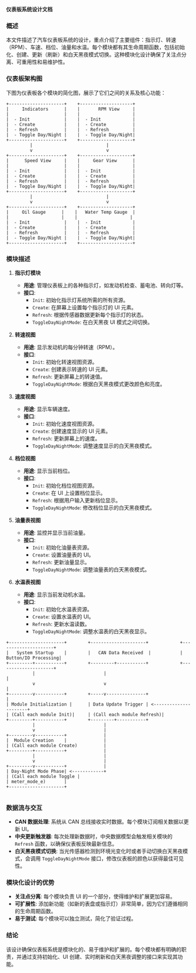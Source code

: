 **仪表板系统设计文档**

### 概述
本文件描述了汽车仪表板系统的设计，重点介绍了主要组件：指示灯、转速（RPM）、车速、档位、油量和水温。每个模块都有其生命周期函数，包括初始化、创建、更新（刷新）和白天黑夜模式切换。这种模块化设计确保了关注点分离、可重用性和易维护性。

### 仪表板架构图
下图为仪表板各个模块的简化图，展示了它们之间的关系及核心功能：

```
+---------------------+    +--------------------+
|     Indicators      |    |       RPM View     |
|                     |    |                    |
|  - Init             |    |  - Init            |
|  - Create           |    |  - Create          |
|  - Refresh          |    |  - Refresh         |
|  - Toggle Day/Night |    |  - Toggle Day/Night|
+---------------------+    +--------------------+
         |                            |
         v                            v
+---------------------+    +--------------------+
|      Speed View     |    |     Gear View      |
|                     |    |                    |
|  - Init             |    |  - Init            |
|  - Create           |    |  - Create          |
|  - Refresh          |    |  - Refresh         |
|  - Toggle Day/Night |    |  - Toggle Day/Night|
+---------------------+    +--------------------+
         |                            |
         v                            v
+---------------------+    +--------------------+
|     Oil Gauge      |    |   Water Temp Gauge  |
|                    |    |                    |
|  - Init             |    |  - Init            |
|  - Create           |    |  - Create          |
|  - Refresh          |    |  - Refresh         |
|  - Toggle Day/Night |    |  - Toggle Day/Night|
+---------------------+    +--------------------+
```
### 模块描述

1. **指示灯模块**
   - **用途**: 管理仪表板上的各种指示灯，如发动机检查、蓄电池、转向灯等。
   - **接口**:
     - `Init`: 初始化指示灯系统所需的所有资源。
     - `Create`: 在屏幕上设置每个指示灯的 UI 元素。
     - `Refresh`: 根据传感器数据更新每个指示灯的状态。
     - `ToggleDayNightMode`: 在白天黑夜 UI 模式之间切换。

2. **转速视图**
   - **用途**: 显示发动机的每分钟转速（RPM）。
   - **接口**:
     - `Init`: 初始化转速视图资源。
     - `Create`: 创建表示转速的 UI 元素。
     - `Refresh`: 更新屏幕上的转速值。
     - `ToggleDayNightMode`: 根据白天黑夜模式更改颜色和亮度。

3. **速度视图**
   - **用途**: 显示车辆速度。
   - **接口**:
     - `Init`: 初始化速度视图资源。
     - `Create`: 创建速度显示的 UI 元素。
     - `Refresh`: 更新屏幕上的速度。
     - `ToggleDayNightMode`: 调整速度显示的白天黑夜模式。

4. **档位视图**
   - **用途**: 显示当前档位。
   - **接口**:
     - `Init`: 初始化档位视图资源。
     - `Create`: 在 UI 上设置档位显示。
     - `Refresh`: 根据用户输入更新档位显示。
     - `ToggleDayNightMode`: 修改档位显示的白天黑夜模式。

5. **油量表视图**
   - **用途**: 监控并显示当前油量。
   - **接口**:
     - `Init`: 初始化油量表资源。
     - `Create`: 设置油量表的 UI。
     - `Refresh`: 更新油量显示。
     - `ToggleDayNightMode`: 调整油量表的白天黑夜模式。

6. **水温表视图**
   - **用途**: 显示当前发动机水温。
   - **接口**:
     - `Init`: 初始化水温表资源。
     - `Create`: 设置水温表的 UI。
     - `Refresh`: 更新水温读数。
     - `ToggleDayNightMode`: 调整水温表的白天黑夜显示。

```
+---------------------+        +---------------------+            +---------------------+
|   System Startup    |        |   CAN Data Received  |           | Button/IO Processing|
+---------+-----------+        +---------+-----------+            +---------------------+
          |                          |                                        |
          v                          v                                        |
+---------v-----------+        +-----v---------------+                        |
| Module Initialization |      | Data Update Trigger | <----------------------+
| (Call each module Init)|     | (Call each module Refresh)|
+---------+-----------+        +---------+-----------+
          |                          |
          v                          |
+---------v-----------+              |
|  Module Creation    |              |
| (Call each module Create)          |
+---------+-----------+              |
          |                          |
          v                          |
+---------v-----------+              |
| Day-Night Mode Phase| <------------+
| (Call each module Toggle |
| meter_mode_e)       |
+---------------------+


```

### 数据流与交互
- **CAN 数据处理**: 系统从 CAN 总线接收实时数据。每个模块订阅相关数据以更新 UI。
- **中央更新触发器**: 每次处理新数据时，中央数据模型会触发相关模块的 `Refresh` 函数，以确保仪表板反映最新信息。
- **白天黑夜模式切换**: 当光传感器检测到环境光变化时或者手动切换白天黑夜模式，会调用 `ToggleDayNightMode` 接口，修改仪表板的颜色以获得最佳可见性。

### 模块化设计的优势
- **关注点分离**: 每个模块负责 UI 的一个部分，使得维护和扩展更加容易。
- **可扩展性**: 添加新功能（如新的表盘或指示灯）非常简单，因为它们遵循相同的生命周期函数。
- **易于测试**: 每个模块可以独立测试，简化了验证过程。

### 结论
该设计确保仪表板系统是模块化的、易于维护和扩展的。每个模块都有明确的职责，并通过支持初始化、UI 创建、实时刷新和白天黑夜调整的接口来实现其功能。